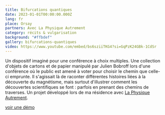 ```yaml
---
title: Bifurcations quantiques
date: 2023-01-01T00:00:00.000Z
lang: fr
place: Orsay
partners: Avec La Physique Autrement
category: récits & vulgarisation
background: "#ffbdef"
gallery: bifurcations-quantiques
video: https://www.youtube.com/embed/bs6sziiTKG4?si=GqPzK24GBk-1CdSr
---
```

Un dispositif imaginé pour une conférence à choix multiples. Une collection d'objets de cartons et de papier manipulé par Julien Bobroff lors d'une conférence où le public est amené à voter pour choisir le chemin que celle-ci emprunte. Il s'agissait là de raconter différentes histoires liées à la découverte du magnétisme, mais surtout d'illustrer comment les découvertes scientifiques se font : parfois en prenant des chemins de traverses. Un projet développé lors de ma résidence avec [La Physique Autrement](https://hebergement.universite-paris-saclay.fr/supraconductivite/projet/toktoks/).

[voir une démo](https://youtu.be/uIqkitE1gqQ?feature=shared)
